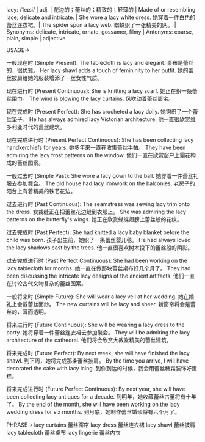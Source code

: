 lacy: /ˈleɪsi/ | adj. | 花边的；蕾丝的；精致的；轻薄的 |  Made of or resembling lace; delicate and intricate. |  She wore a lacy white dress. 她穿着一件白色的蕾丝连衣裙。|  The spider spun a lacy web. 蜘蛛织了一张精美的网。 | Synonyms: delicate, intricate, ornate, gossamer, filmy | Antonyms: coarse, plain, simple | adjective

USAGE->

一般现在时 (Simple Present):
The tablecloth is lacy and elegant.  桌布是蕾丝的，很优雅。
Her lacy shawl adds a touch of femininity to her outfit.  她的蕾丝披肩给她的服装增添了一丝女性气质。

现在进行时 (Present Continuous):
She is knitting a lacy scarf. 她正在织一条蕾丝围巾。
The wind is blowing the lacy curtains. 风吹动着蕾丝窗帘。

现在完成时 (Present Perfect):
She has crocheted a lacy doily. 她钩织了一个蕾丝垫子。
He has always admired lacy Victorian architecture. 他一直很欣赏维多利亚时代的蕾丝建筑。

现在完成进行时 (Present Perfect Continuous):
She has been collecting lacy handkerchiefs for years. 她多年来一直在收集蕾丝手帕。
They have been admiring the lacy frost patterns on the window. 他们一直在欣赏窗户上霜花构成的蕾丝图案。

一般过去时 (Simple Past):
She wore a lacy gown to the ball. 她穿着一件蕾丝礼服去参加舞会。
The old house had lacy ironwork on the balconies.  老房子的阳台上有着精美的铁艺花边。

过去进行时 (Past Continuous):
The seamstress was sewing lacy trim onto the dress.  女裁缝正在把蕾丝花边缝到衣服上。
She was admiring the lacy patterns on the butterfly's wings. 她正在欣赏蝴蝶翅膀上蕾丝般的花纹。

过去完成时 (Past Perfect):
She had knitted a lacy baby blanket before the child was born. 孩子出生前，她织了一条蕾丝婴儿毯。
He had always loved the lacy shadows cast by the trees. 他一直很喜欢树木投下的蕾丝般的阴影。

过去完成进行时 (Past Perfect Continuous):
She had been working on the lacy tablecloth for months. 她一直在做那块蕾丝桌布好几个月了。
They had been discussing the intricate lacy designs of the ancient artifacts.  他们一直在讨论古代文物复杂的蕾丝图案。


一般将来时 (Simple Future):
She will wear a lacy veil at her wedding.  她在婚礼上会戴蕾丝面纱。
The new curtains will be lacy and sheer. 新窗帘将会是蕾丝的，薄而透明。

将来进行时 (Future Continuous):
She will be wearing a lacy dress to the party. 她将穿着一件蕾丝连衣裙去参加聚会。
They will be admiring the lacy architecture of the cathedral. 他们将会欣赏大教堂精美的蕾丝建筑。


将来完成时 (Future Perfect):
By next week, she will have finished the lacy shawl. 到下周，她将完成那条蕾丝披肩。
By the time you arrive, I will have decorated the cake with lacy icing.  到你到达的时候，我会用蕾丝糖霜装饰好蛋糕。

将来完成进行时 (Future Perfect Continuous):
By next year, she will have been collecting lacy antiques for a decade.  到明年，她收藏蕾丝古董将有十年了。
By the end of the month, she will have been working on the lacy wedding dress for six months. 到月底，她制作蕾丝婚纱将有六个月了。


PHRASE->
lacy curtains 蕾丝窗帘
lacy dress 蕾丝连衣裙
lacy shawl 蕾丝披肩
lacy tablecloth 蕾丝桌布
lacy lingerie 蕾丝内衣
